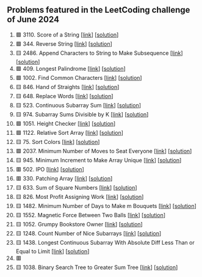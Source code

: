 ## Problems featured in the LeetCoding challenge of June 2024
1. 🟩 3110\. Score of a String \[[link](https://leetcode.com/problems/score-of-a-string/description/)\] \[[solution](src/day1/Solution.java/)\]
2. 🟩 344\. Reverse String \[[link](https://leetcode.com/problems/reverse-string/description/)\] \[[solution](https://github.com/mibrgmv/leetcode-june-2024/tree/main/src/day2/Solution.java/)\]
3. 🟨 2486\. Append Characters to String to Make Subsequence \[[link](https://leetcode.com/problems/append-characters-to-string-to-make-subsequence/description/)\] \[[solution](src/day3/Solution.java/)\]
4. 🟩 409\. Longest Palindrome \[[link](https://leetcode.com/problems/longest-palindrome/description/)\] \[[solution](src/day4/Solution.java/)\]
5. 🟩 1002\. Find Common Characters \[[link](https://leetcode.com/problems/find-common-characters/description/)\] \[[solution](src/day5/Solution.java/)\]
6. 🟨 846\. Hand of Straights \[[link](https://leetcode.com/problems/hand-of-straights/description/)\] \[[solution](src/day6/Solution.java/)\]
7. 🟨 648\. Replace Words \[[link](https://leetcode.com/problems/replace-words/description/)\] \[[solution](src/day7/Solution.java/)\]
8. 🟨 523\. Continuous Subarray Sum \[[link](https://leetcode.com/problems/continuous-subarray-sum/description/)\] \[[solution](src/day8/Solution.java/)\]
9. 🟨 974\. Subarray Sums Divisible by K \[[link](https://leetcode.com/problems/subarray-sums-divisible-by-k/description/)\] \[[solution](src/day9/Solution.java/)\]
10. 🟩 1051\. Height Checker \[[link](https://leetcode.com/problems/height-checker/description/)\] \[[solution](src/day10/Solution.java/)\]
11. 🟩 1122\. Relative Sort Array \[[link](https://leetcode.com/problems/relative-sort-array/description/)\] \[[solution](src/day11/Solution.java/)\]
12. 🟨 75\. Sort Colors \[[link](https://leetcode.com/problems/sort-colors/description/)\] \[[solution](src/day12/Solution.java/)\]
13. 🟩 2037\. Minimum Number of Moves to Seat Everyone \[[link](https://leetcode.com/problems/minimum-number-of-moves-to-seat-everyone/description/)\] \[[solution](src/day13/Solution.java/)\]
14. 🟨 945\. Minimum Increment to Make Array Unique \[[link](https://leetcode.com/problems/minimum-increment-to-make-array-unique/description/)\] \[[solution](src/day14/Solution.java/)\]
15. 🟥 502\. IPO \[[link](https://leetcode.com/problems/ipo/description/)\] \[[solution](src/day15/Solution.java)\]
16. 🟥 330\. Patching Array \[[link](https://leetcode.com/problems/patching-array/description/)\] \[[solution](src/day16/Solution.java)\]
17. 🟨 633\. Sum of Square Numbers \[[link](https://leetcode.com/problems/sum-of-square-numbers/description/)\] \[[solution](src/day17/Solution.java)\]
18. 🟨 826\. Most Profit Assigning Work \[[link](https://leetcode.com/problems/most-profit-assigning-work/description/)\] \[[solution](src/day18/Solution.java)\]
19. 🟨 1482\. Minimum Number of Days to Make m Bouquets \[[link](https://leetcode.com/problems/minimum-number-of-days-to-make-m-bouquets/description/)\] \[[solution](src/day19/Solution.java)\]
20. 🟨 1552\. Magnetic Force Between Two Balls \[[link](https://leetcode.com/problems/magnetic-force-between-two-balls/description/)\] \[[solution](src/day20/Solution.java)\]
21. 🟨 1052\. Grumpy Bookstore Owner \[[link](https://leetcode.com/problems/grumpy-bookstore-owner/description/)\] \[[solution](src/day21/Solution.java)\]
22. 🟨 1248\. Count Number of Nice Subarrays \[[link](https://leetcode.com/problems/count-number-of-nice-subarrays/description/)\] \[[solution](src/day22/Solution.java)\]
23. 🟨 1438\. Longest Continuous Subarray With Absolute Diff Less Than or Equal to Limit \[[link](https://leetcode.com/problems/longest-continuous-subarray-with-absolute-diff-less-than-or-equal-to-limit/description/)\] \[[solution](src/day23/Solution.java)\]
24. 🟥
25. 🟨 1038\. Binary Search Tree to Greater Sum Tree \[[link](https://leetcode.com/problems/binary-search-tree-to-greater-sum-tree/description/)\] \[[solution](src/day25/Solution.java)\]

